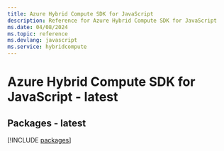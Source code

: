 ```yaml
---
title: Azure Hybrid Compute SDK for JavaScript
description: Reference for Azure Hybrid Compute SDK for JavaScript
ms.date: 04/08/2024
ms.topic: reference
ms.devlang: javascript
ms.service: hybridcompute
---
```

# Azure Hybrid Compute SDK for JavaScript - latest
## Packages - latest
[!INCLUDE [packages](hybrid-compute-index.md)]